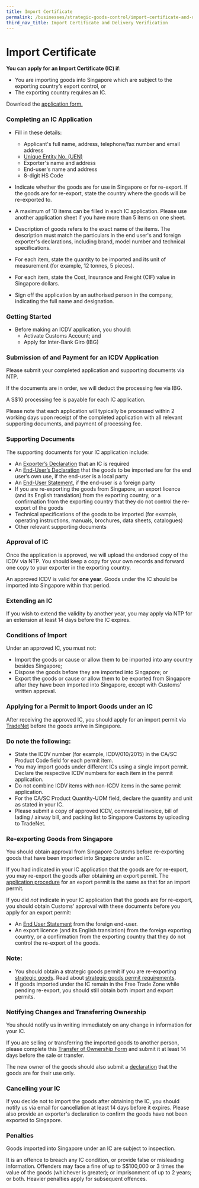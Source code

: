 ```yaml
---
title: Import Certificate
permalink: /businesses/strategic-goods-control/import-certificate-and-delivery-verification/import-certificate
third_nav_title: Import Certificate and Delivery Verification
---
```


# Import Certificate 

**You can apply for an Import Certificate (IC) if**:

-   You are importing goods into Singapore which are subject to the exporting country’s export control, or
-   The exporting country requires an IC.

Download the  [application form.](https://singapore-customs-staging.netlify.app/eservices/customs-forms-and-service-links)

### Completing an IC Application

-   Fill in these details:
    
    -   Applicant's full name, address, telephone/fax number and email address
    -   [Unique Entity No. (UEN)](http://www.uen.gov.sg/)
    -   Exporter's name and address
    -   End-user's name and address
    -   8-digit  HS Code
-   Indicate whether the goods are for use in Singapore or for re-export. If the goods are for re-export, state the country where the goods will be re-exported to.
-   A maximum of 10 items can be filled in each IC application. Please use another application sheet if you have more than 5 items on one sheet.
-   Description of goods refers to the exact name of the items. The description must match the particulars in the end user's and foreign exporter's declarations, including brand, model number and technical specifications.
-   For each item, state the quantity to be imported and its unit of measurement (for example, 12 tonnes, 5 pieces).
-   For each item, state the Cost, Insurance and Freight (CIF) value in Singapore dollars.
-   Sign off the application by an authorised person in the company, indicating the full name and designation.

### Getting Started

-   Before making an ICDV application, you should:
    -   Activate Customs Account; and
    -   Apply for Inter-Bank Giro (IBG)

### Submission of and Payment for an ICDV Application

Please submit your completed application and supporting documents  via NTP.

If the documents are in order, we will deduct the processing fee via IBG.

A S$10 processing fee is payable for each IC application.

Please note that each application will typically be processed within 2 working days upon receipt of the completed application with all relevant supporting documents, and payment of processing fee.  

### Supporting Documents

The supporting documents for your IC application include:

-   An  [Exporter’s Declaration](https://www.customs.gov.sg/-/media/icdv-and-brokering/exporters-declaration.docx?la=en&hash=E2325188ED74B1B551063D0A346D65C136045D21)  that an IC is required
-   An  [End-User’s Declaration](https://www.customs.gov.sg/-/media/icdv-and-brokering/end-user-declaration-03092018.docx?la=en&hash=9968820499073266A53521D27F77DD5C2AA754C6) that the goods to be imported are for the end user’s own use, if the end-user is a local party
-   An  [End-User Statement](https://www.customs.gov.sg/-/media/icdv-and-brokering/eus_v5.doc?la=en&hash=720FBA68ADF5C8E8DABD352841F12AD46806597F), if the end-user is a foreign party
-   If you are re-exporting the goods from Singapore, an export licence (and its English translation) from the exporting country, or a confirmation from the exporting country that they do not control the re-export of the goods
-   Technical specifications of the goods to be imported (for example, operating instructions, manuals, brochures, data sheets, catalogues)
-   Other relevant supporting documents

### Approval of IC

Once the application is approved, we will upload the endorsed copy of the ICDV via NTP. You should keep a copy for your own records and forward one copy to your exporter in the exporting country.

An approved ICDV is valid for  **one year**. Goods under the IC should be imported into Singapore within that period.

### Extending an IC

If you wish to extend the validity by another year, you may apply via NTP for an extension at least 14 days before the IC expires.

### Conditions of Import

Under an approved IC, you must not:

-   Import the goods or cause or allow them to be imported into any country besides Singapore;
-   Dispose the goods before they are imported into Singapore; or
-   Export the goods or cause or allow them to be exported from Singapore after they have been imported into Singapore, except with Customs’ written approval.

### Applying for a Permit to Import Goods under an IC

After receiving the approved IC, you should apply for an import permit via  [TradeNet](https://www.tradexchange.gov.sg/tradexchange/login.portal)  before the goods arrive in Singapore.

### Do note the following:

-   State the ICDV number (for example, ICDV/010/2015) in the CA/SC Product Code field for each permit item.
-   You may import goods under different ICs using a single import permit. Declare the respective ICDV numbers for each item in the permit application.
-   Do not combine ICDV items with non-ICDV items in the same permit application.
-   For the CA/SC Product Quantity-UOM field, declare the quantity and unit as stated in your IC.
-   Please submit a copy of approved ICDV, commercial invoice, bill of lading / airway bill, and packing list to Singapore Customs by uploading to TradeNet.

### Re-exporting Goods from Singapore

You should obtain approval from Singapore Customs before re-exporting goods that have been imported into Singapore under an IC.

If you had indicated in your IC application that the goods are for re-export, you may re-export the goods after obtaining an export permit. The  [application procedure](https://singapore-customs-staging.netlify.app/businesses/strategic-goods-control/import-certificate-and-delivery-verification/import-certificate) for an export permit is the same as that for an import permit.

If you did _not_ indicate  in your IC application that the goods are for re-export, you should obtain Customs’ approval with these documents before you apply for an export permit:

-   An  [End User Statement](https://singapore-customs-staging.netlify.app/eservices/customs-forms-and-service-links) from the foreign end-user.
-   An export licence (and its English translation) from the foreign exporting country, or a confirmation from the exporting country that they do not control the re-export of the goods.

### Note:

-   You should obtain a strategic goods permit if you are re-exporting  [strategic goods](https://singapore-customs-staging.netlify.app/businesses/strategic-goods-control/strategic-goods-control-list). Read about [strategic goods permit requirements](https://singapore-customs-staging.netlify.app/businesses/strategic-goods-control/permit-and-registration-requirements/individual-permit-export-transhipment-and-transit).
-   If goods imported under the IC remain in the Free Trade Zone while pending re-export, you should still obtain both import and export permits.

### Notifying Changes and Transferring Ownership

You should notify us in writing immediately on any change in information for your IC.

If you are selling or transferring the imported goods to another person, please complete this  [Transfer of Ownership Form](https://www.customs.gov.sg/-/media/icdv-and-brokering/new-owner-transfer-of-ownership.docx?la=en&hash=A6B97192714D134F6E263F54CD8A67FD2526211D) and submit it at least 14 days before the sale or transfer.

The new owner of the goods should also submit a  [declaration](https://www.customs.gov.sg/-/media/icdv-and-brokering/new-owner-transfer-of-ownership.docx?la=en&hash=A6B97192714D134F6E263F54CD8A67FD2526211D) that the goods are for their use only.

### Cancelling your IC

If you decide not to import the goods after obtaining the IC, you should notify us via email for cancellation at least 14 days before it expires. Please also provide an exporter's declaration to confirm the goods have not been exported to Singapore.

### Penalties

Goods imported into Singapore under an IC are subject to inspection.

It is an offence to breach any IC condition, or provide false or misleading information. Offenders may face a fine of up to S$100,000 or 3 times the value of the goods (whichever is greater); or imprisonment of up to 2 years; or both. Heavier penalties apply for subsequent offences.
